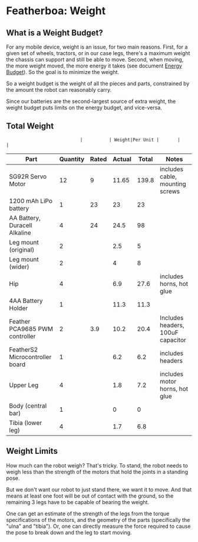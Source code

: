 # Featherboa: Weight

## What is a Weight Budget?

For any mobile device, weight is an issue, for two main reasons. First, for a given set of wheels, tractors, or in our case legs, there's a maximum weight the chassis can support and still be able to move. Second, when moving, the more weight moved, the more energy it takes (see document [Energy Budget](energy_budget.md)). So the goal is to minimize the weight.

So a weight budget is the weight of all the pieces and parts, constrained by the amount the robot can reasonably carry.

Since our batteries are the second-largest source of extra weight, the weight budget puts limits on the energy budget, and vice-versa.


## Total Weight


                                |          | Weight|Per Unit |       |                                   |
Part                            | Quantity | Rated | Actual  | Total | Notes                             |
--------------------------------|----------|-------|---------|-------|-----------------------------------|
SG92R Servo Motor               |  12      | 9     | 11.65   | 139.8 | includes cable, mounting screws   |
1200 mAh LiPo battery           |  1       | 23    | 23      | 23    |                                   |
AA Battery, Duracell Alkaline   |  4       | 24    | 24.5    | 98    |                                   |
Leg mount (original)            |  2       |       | 2.5     | 5     |                                   |
Leg mount (wider)               |  2       |       | 4       | 8     |                                   |
Hip                             |  4       |       | 6.9     | 27.6  | includes horns, hot glue          |
4AA Battery Holder              |  1       |       | 11.3    | 11.3  |                                   |
Feather PCA9685 PWM controller  |  2       | 3.9   | 10.2    | 20.4  | Includes headers, 100uF capacitor |
FeatherS2 Microcontroller board |  1       |       | 6.2     | 6.2   | includes headers                  |
Upper Leg                       |  4       |       | 1.8     | 7.2   | includes motor horns, hot glue    |
Body (central bar)              |  1       |       | 0       | 0     |                                   |
Tibia (lower leg)               |  4       |       | 1.7     | 6.8   |                                   |

## Weight Limits

How much can the robot weigh? That's tricky. To stand, the robot needs to weigh less than the strength of the motors that hold the joints in a standing pose.

But we don't want our robot to just stand there, we want it to move. And that means at least one foot will be out of contact with the ground, so the remaining 3 legs have to be capable of bearing the weight.

One can get an estimate of the strength of the legs from the torque specifications of the motors, and the geometry of the parts (specifically the "ulna" and "tibia"). Or, one can directly measure the force required to cause the pose to break down and the leg to start moving.
